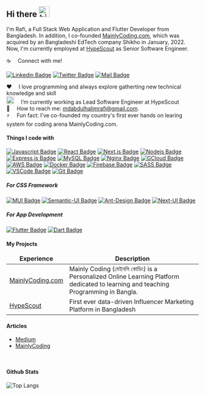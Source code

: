 ## Hi there <img src="https://user-images.githubusercontent.com/1303154/88677602-1635ba80-d120-11ea-84d8-d263ba5fc3c0.gif" width="28px" height="28px" alt="hi"/>

I'm Rafi, a Full Stack Web Application and Flutter Developer from Bangladesh. In addition, I co-founded [MainlyCoding.com](https://mainlycoding.com), which was acquired by an Bangladeshi EdTech company Shikho in January, 2022. Now, I'm currently employed at [HypeScout](https://www.hypescout.co) as Senior Software Engineer.

:coffee: &emsp;Connect with me!

[![Linkedin Badge](https://img.shields.io/badge/LinkedIn-0077B5?style=for-the-badge&logo=linkedin&logoColor=white)](https://www.linkedin.com/in/md-abdul-halim-rafi/) [![Twitter Badge](https://img.shields.io/badge/Twitter-1DA1F2?style=for-the-badge&logo=twitter&logoColor=white)](https://twitter.com/AbdulHalimRafi) [![Mail Badge](https://img.shields.io/badge/Gmail-D14836?style=for-the-badge&logo=gmail&logoColor=white)](mailto:mdabdulhalimrafi@gmail.com)


:hearts: &emsp;I love programming and always explore gatherting new technical knowledge and skill <br/>
<img src="https://emojipedia-us.s3.dualstack.us-west-1.amazonaws.com/thumbs/72/facebook/230/man-tipping-hand-type-1-2_1f481-1f3fb-200d-2642-fe0f.png" alt="man hand raise emo" height="20px" /> &emsp;I’m currently working as Lead Software Engineer at HypeScout <br/>
:e-mail: &emsp;How to reach me: mdabdulhalimrafi@gmail.com.<br/>
⚡ &emsp;Fun fact: I've co-founded my country's first ever hands on learing system for coding arena MainlyCoding.com.

#### Things I code with

[![Javascript Badge](https://img.shields.io/badge/-Javascript-F0DB4F?style=for-the-badge&labelColor=black&logo=javascript&logoColor=F0DB4F)](#) [![React Badge](https://img.shields.io/badge/-React-61DBFB?style=for-the-badge&labelColor=black&logo=react&logoColor=61DBFB)](#) [![Next.js Badge](https://img.shields.io/badge/next.js-000000?style=for-the-badge&logo=nextdotjs&logoColor=white)](#) [![Nodejs Badge](https://img.shields.io/badge/-Nodejs-3C873A?style=for-the-badge&labelColor=black&logo=node.js&logoColor=3C873A)](#) [![Express.js Badge](https://img.shields.io/badge/Express.js-000000?style=for-the-badge&logo=express&logoColor=white)](#) [![MySQL Badge](https://img.shields.io/badge/MySQL-FF5252?style=for-the-badge&logo=mysql&logoColor=FF5252&labelColor=FFFFFF)](#) [![Nginx Badge](https://img.shields.io/badge/nginx-41B33E?style=for-the-badge&logo=nginx&logoColor=FFFFFF)](#) [![GCloud Badge](https://img.shields.io/badge/google%20cloud-E34133?style=for-the-badge&logo=googlecloud&logoColor=E34133&labelColor=FFFFFF)](#) [![AWS Badge](https://img.shields.io/badge/-aws-252F3E?style=for-the-badge&labelColor=FF9900&logo=amazon&logoColor=252F3E)](#) [![Docker Badge](https://img.shields.io/badge/DOCKER-52B6FF?style=for-the-badge&logo=docker&logoColor=FFFFFF)](#) [![Firebase Badge](https://img.shields.io/badge/-Firebase-FFCB2B?style=for-the-badge&labelColor=f9f9f9&logo=firebase&logoColor=F5820C)](#) [![SASS Badge](https://img.shields.io/badge/Sass-CC6699?style=for-the-badge&logo=sass&logoColor=white)](#) [![VSCode Badge](https://img.shields.io/badge/Visual_Studio-5C2D91?style=for-the-badge&logo=visual%20studio&logoColor=white)](#) [![Git Badge](https://img.shields.io/badge/Git-F05032?style=for-the-badge&logo=git&logoColor=white)](#)

##### For CSS Framework
[![MUI Badge](https://img.shields.io/badge/mui-0E93E6?style=for-the-badge&logo=mui&logoColor=0E93E6&labelColor=FFFFFF)](#)
[![Semantic-UI Badge](https://img.shields.io/badge/semantic%20ui-35BCB2?style=for-the-badge&logo=semanticui&logoColor=FFFFFF)](#)
[![Ant-Design Badge](https://img.shields.io/badge/ant%20design-1990FF?style=for-the-badge&logo=antdesign&logoColor=FFF&labelColor=F54054)](#)
[![Next-UI Badge](https://img.shields.io/badge/next%20ui-FFF?style=for-the-badge&logo=nextuirg&logoColor=000)](#)

##### For App Development
[![Flutter Badge](https://img.shields.io/badge/flutter-00D1FF?style=for-the-badge&logo=flutter&logoColor=00D1FF&labelColor=FFFFFF)](#)
[![Dart Badge](https://img.shields.io/badge/dart-00B4ED?style=for-the-badge&logo=dart&logoColor=FFFFFF)](#)

#### My Projects

<table>
  <thead align="center">
    <tr border: none;>
      <td><b>Experience</b></td>
      <td><b>Description</b></td>
    </tr>
  </thead>
  <tbody>
    <tr>
      <td><a href="https://mainlycoding.com" target="_blank">MainlyCoding.com</td>
      <td>Mainly Coding (মেইনলি কোডিং) is a Personalized Online Learning Platform dedicated to learning and teaching Programming in Bangla.</td>
    </tr>
    <tr>
      <td><a href="https://www.hypescout.co" target="_blank">HypeScout</a></td>
      <td>First ever data-driven Influencer Marketing Platform in Bangladesh</td>
    </tr>
  </tbody>
</table>

#### Articles

- [Medium](https://mdabdulhalimrafi.medium.com/)
- [MainlyCoding](https://mainlycoding.com/profile/@md-abdul-halim-rafi)


<br >

#### Github Stats

![Top Langs](https://github-readme-stats.vercel.app/api/top-langs/?username=Md-Abdul-Halim-Rafi&layout=compact)


